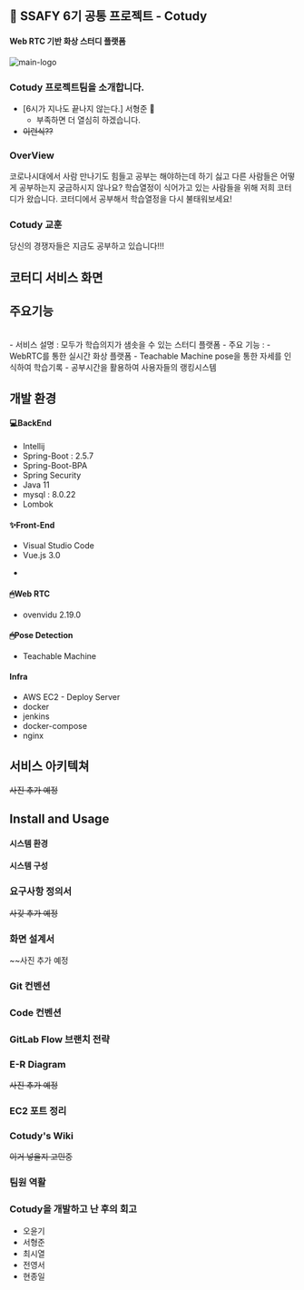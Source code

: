 ## 📑 SSAFY 6기 공통 프로젝트 - Cotudy
#### Web RTC 기반 화상 스터디 플랫폼
![main-logo](/uploads/6f0cb796dfad2dc36fdf1a4bed2b4ed4/main-logo.png)
<br>

### Cotudy 프로젝트팀을 소개합니다.
- [6시가 지나도 끝나지 않는다.] 서형준 😤
	- 부족하면 더 열심히 하겠습니다.
- ~~이런식??~~


### OverView
코로나시대에서 사람 만나기도 힘들고 공부는 해야하는데 하기 싫고 다른 사람들은 어떻게 공부하는지 궁금하시지 않나요?
학습열정이 식어가고 있는 사람들을 위해 저희 코터디가 왔습니다. 코터디에서 공부해서 학습열정을 다시 불태워보세요!

### Cotudy 교훈
당신의 경쟁자들은 지금도 공부하고 있습니다!!!

## 코터디 서비스 화면


## 주요기능
<br>
- 서비스 설명 : 모두가 학습의지가 샘솟을 수 있는 스터디 플랫폼
- 주요 기능 :
	- WebRTC를 통한 실시간 화상 플랫폼
	- Teachable Machine pose을 통한 자세를 인식하여 학습기록
	- 공부시간을 활용하여 사용자들의 랭킹시스템

<br>

## 개발 환경
#### 💻BackEnd
- Intellij
- Spring-Boot : 2.5.7
- Spring-Boot-BPA
- Spring Security
- Java 11
- mysql : 8.0.22
- Lombok

#### ✨Front-End
- Visual Studio Code
- Vue.js 3.0
- ~~~[적어주세요]~~~

#### 🖱Web RTC
- ovenvidu 2.19.0
#### 🖱Pose Detection
- Teachable Machine
#### Infra
- AWS EC2 - Deploy Server
- docker
- jenkins
- docker-compose
- nginx

## 서비스 아키텍쳐
~~사진 추가 예정~~

## Install and Usage
#### 시스템 환경

#### 시스템 구성

### 요구사항 정의서
~~사깆 추가 예정~~

### 화면 설계서
~~사진 추가 예정

### Git 컨벤션

### Code 컨벤션

### GitLab Flow 브랜치 전략

### E-R Diagram
~~사진 추가 예정~~

### EC2 포트 정리

### Cotudy's Wiki 
~~이거 넣을지 고민중~~


### 팀원 역활

### Cotudy을 개발하고 난 후의 회고
- 오윤기
- 서형준
- 최시열
- 전영서
- 현종일

